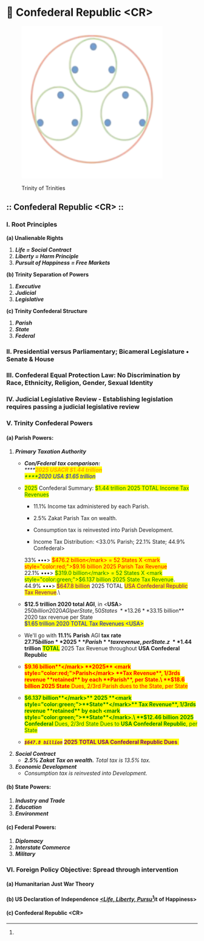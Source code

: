 # 🐰 Confederal Republic \<CR>

<figure><img src=".gitbook/assets/tri-tris.png" alt=""><figcaption><p>Trinity of Trinities</p></figcaption></figure>

## :: Confederal Republic \<CR> ::

### I. Root Principles

&#x20;   **(a) Unalienable Rights**

1. _**Life = Social Contract**_
2. _**Liberty = Harm Principle**_
3. _**Pursuit of Happiness = Free Markets**_

&#x20;   **(b) Trinity Separation of Powers**

1. _**Executive**_&#x20;
2. _**Judicial**_
3. _**Legislative**_

&#x20;   **(c) Trinity Confederal Structure**

1. _**Parish**_
2. _**State**_
3. _**Federal**_&#x20;

### II. Presidential versus Parliamentary; Bicameral Legislature • Senate & House

### III. Confederal Equal Protection Law: No Discrimination by Race, Ethnicity, Religion, Gender, Sexual Identity

### IV. **Judicial Legislative Review - Establishing legislation requires passing a judicial legislative review**

### V. Trinity Confederal Powers  &#x20;

#### &#x20;   (a) Parish Powers:

1. _**Primary Taxation Authority**_
   * _**Con/Federal tax comparison:**_ \
     _****<mark style="color:orange;">**2025 USACR $1.44 trillion**</mark>_\
     _<mark style="color:green;">****</mark><mark style="color:blue;">2020 USA $1.65 trillion</mark>_
   *   <mark style="color:green;">2025</mark> Confederal Summary: <mark style="color:green;">$1.44 trillion 2025 TOTAL Income Tax Revenues</mark>

       * 11.1% Income tax administered by each Parish.
       * 2.5% Zakat Parish Tax on wealth.
       * Consumption tax is reinvested into Parish Development.



       * Income Tax Distribution: <33.0% Parish; 22.1% State; 44.9% Confederal>



       33% •••> <mark style="color:red;">$476.2 billion</mark> = 52 States X <mark style="color:red;">$9.16 billion 2025 Parish Tax Revenue</mark>\
       22.1% •••> <mark style="color:green;">$319.0 billion</mark> = 52 States X <mark style="color:green;">$6.137 billion 2025 State Tax Revenue</mark>. \
       44.9% •••> <mark style="color:purple;">$647.8 billion</mark> 2025 TOTAL <mark style="color:purple;">USA Confederal Republic Tax Revenue</mark>.\

   * **$12.5 trillion 2020 total AGI**, in <**USA**>\
     $250 billion 2020 AGI per State, 50 States\
     **13.26%** average 2020 tax rate\
     **$33.15 billion** 2020 tax revenue per State\
     <mark style="color:blue;">$1.65 trillion 2020 TOTAL Tax Revenues \<USA></mark>
   * We'll go with **11.1%** **Parish** AGI **tax** **rate**\
     **$27.75 billion** 2025 **Parish** tax revenue, per State.z\
     **$1.44 trillion** <mark style="color:green;">**TOTAL**</mark> 2025 Tax Revenue throughout **USA Confederal Republic**
   * <mark style="color:red;">**$9.16 billion**</mark> **2025** <mark style="color:red;">Parish</mark> **Tax Revenue**, 1/3rds revenue **retained** by each **Parish**, per State.\
     **$18.6 billion 2025 State** Dues, 2/3rd Parish dues to the State, per State
   * <mark style="color:green;">**$6.137 billion**</mark>** 2025 **<mark style="color:green;">**State**</mark>** Tax Revenue**, 1/3rds revenue **retained** by each <mark style="color:green;">**State**</mark>.\
     **$12.46 billion** **2025** **Confederal** Dues, 2/3rd State Dues to **USA Confederal Republic**, per State
   * _<mark style="color:purple;">**`$647.8 billion`**</mark>_ <mark style="color:purple;"></mark><mark style="color:purple;"><mark style="color:orange;"><mark style="color:orange;"></mark> <mark style="color:purple;"></mark><mark style="color:purple;">**2025**</mark> <mark style="color:purple;"></mark><mark style="color:purple;"></mark> <mark style="color:purple;"></mark><mark style="color:purple;">**TOTAL USA Confederal Republic Dues**</mark><mark style="color:purple;"><mark style="color:orange;">.<mark style="color:orange;"></mark>
2. _**Social Contract**_
   * _**2.5% Zakat Tax on wealth.** Total tax is 13.5% tax._
3. _**Economic Development**_
   * _Consumption tax is reinvested into Development._

#### &#x20;   (b) State Powers:

1. _**Industry and Trade**_
2. _**Education**_
3. _**Environment**_&#x20;

#### &#x20;   (c) Federal Powers:

1. _**Diplomacy**_
2. _**Interstate Commerce**_
3. _**Military**_&#x20;

### VI. Foreign Policy Objective: Spread through intervention&#x20;

#### &#x20;   (a) Humanitarian Just War Theory&#x20;

#### &#x20;   (b) US Declaration of Independence [_\<Life, Liberty, Pursu_](#user-content-fn-1)[^1]it of Happiness>

#### &#x20;   (c) Confederal Republic \<CR>

[^1]: 
